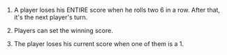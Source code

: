 1. A player loses his ENTIRE score when he rolls two 6 in a row. After that, it's the next player's turn.

2. Players can set the winning score.

3. The player loses his current score when one of them is a 1. 
